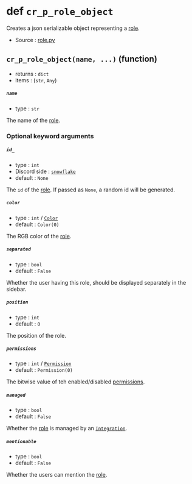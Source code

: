 # def `cr_p_role_object`

Creates a json serializable object representing a [role](Role.md).

- Source : [role.py](https://github.com/HuyaneMatsu/hata/blob/master/hata/role.py)

## `cr_p_role_object(name, ...)` (function)

- returns : `dict`
- items : (`str`, `Any`)

##### `name`

- type : `str`

The name of the [role](Role.md).

### Optional keyword arguments

##### `id_`

- type : `int`
- Discord side : [`snowflake`](https://github.com/discordapp/discord-api-docs/blob/master/docs/Reference.md#snowflakes)
- default : `None`

The `id` of the [role](Role.md). If passed as `None`, a random id will be
generated.


##### `color`

- type : `int` / [`Color`](Color.md)
- default : `Color(0)`

The RGB color of the [role](Role.md).

##### `separated`

- type : `bool`
- default : `False`

Whether the user having this role, should be displayed separately in the
sidebar.

##### `position`

- type : `int`
- default : `0`

The position of the role.

##### `permissions`

- type : `int` / [`Permission`](Permission.md)
- default : `Permission(0)`

The bitwise value of teh enabled/disabled [permissions](Permission.md).

##### `managed`

- type : `bool`
- default : `False`

Whether the [role](Role.md) is managed by an [`Integration`](Integration.md).

##### `mentionable`

- type : `bool`
- default : `False`

Whether the users can mention the [role](Role.md).
